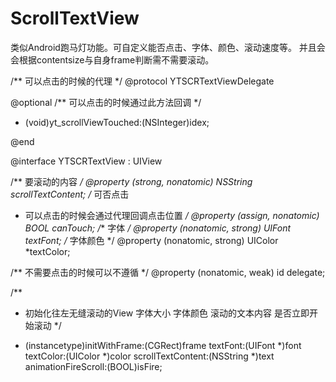 # ScrollTextView
类似Android跑马灯功能。可自定义能否点击、字体、颜色、滚动速度等。
并且会会根据contentsize与自身frame判断需不需要滚动。

/** 可以点击的时候的代理 */
@protocol YTSCRTextViewDelegate <NSObject>

@optional
/** 可以点击的时候通过此方法回调 */
- (void)yt_scrollViewTouched:(NSInteger)idex;

@end


@interface YTSCRTextView : UIView

/** 要滚动的内容 */
@property (strong, nonatomic) NSString *scrollTextContent;
/** 可否点击
 *  可以点击的时候会通过代理回调点击位置
 */
@property (assign, nonatomic) BOOL canTouch;
/** 字体 */
@property (nonatomic, strong) UIFont *textFont;
/** 字体颜色 */
@property (nonatomic, strong) UIColor *textColor;

/** 不需要点击的时候可以不遵循 */
@property (nonatomic, weak) id <YTSCRTextViewDelegate> delegate;


/**
 * 初始化往左无缝滚动的View    字体大小 字体颜色 滚动的文本内容 是否立即开始滚动
 */
- (instancetype)initWithFrame:(CGRect)frame textFont:(UIFont *)font textColor:(UIColor *)color scrollTextContent:(NSString *)text animationFireScroll:(BOOL)isFire;

